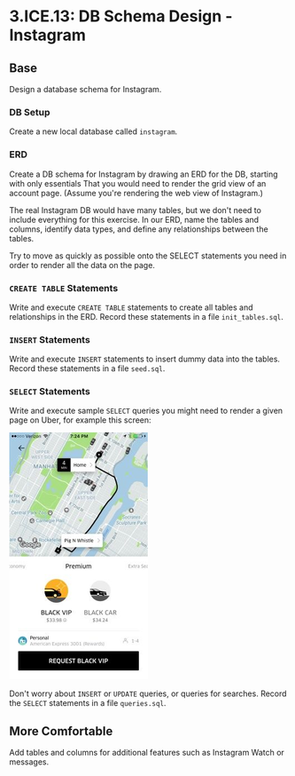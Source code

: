 # 3.ICE.13: DB Schema Design - Instagram

## Base

Design a database schema for Instagram.

### DB Setup

Create a new local database called `instagram`. 

### ERD

Create a DB schema for Instagram by drawing an ERD for the DB, starting with only essentials That you would need to render the grid view of an account page. (Assume you're rendering the web view of Instagram.)

The real Instagram DB would have many tables, but we don't need to include everything for this exercise. In our ERD, name the tables and columns, identify data types, and define any relationships between the tables.

Try to move as quickly as possible onto the SELECT statements you need in order to render all the data on the page.

### `CREATE TABLE` Statements

Write and execute `CREATE TABLE` statements to create all tables and relationships in the ERD. Record these statements in a file `init_tables.sql`.

### `INSERT` Statements

Write and execute `INSERT` statements to insert dummy data into the tables. Record these statements in a file `seed.sql`. 

### `SELECT` Statements

Write and execute sample `SELECT` queries you might need to render a given page on Uber, for example this screen:

![](../../.gitbook/assets/ube.jpg)

 Don't worry about `INSERT` or `UPDATE` queries, or queries for searches. Record the `SELECT` statements in a file `queries.sql`.

## More Comfortable

Add tables and columns for additional features such as Instagram Watch or messages.